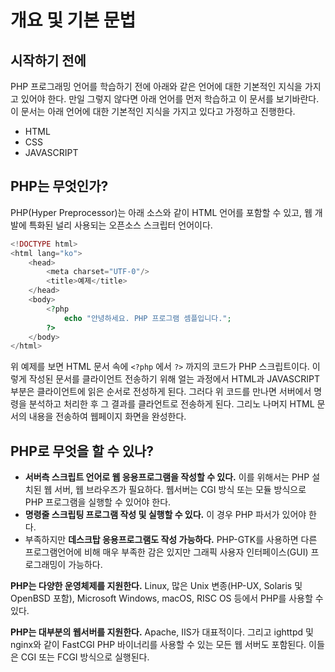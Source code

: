 # 개요 및 기본 문법

## 시작하기 전에
PHP 프로그래밍 언어를 학습하기 전에 아래와 같은 언어에 대한 기본적인 지식을 가지고 있어야 한다. 만일 그렇지 않다면 아래 언어를 먼저 학습하고 이 문서를 보기바란다. 이 문서는 아래 언어에 대한 기본적인 지식을 가지고 있다고 가정하고 진행한다.

* HTML
* CSS
* JAVASCRIPT

## PHP는 무엇인가?
PHP(Hyper Preprocessor)는 아래 소스와 같이 HTML 언어를 포함할 수 있고, 웹 개발에 특화된 널리 사용되는 오픈소스 스크립터 언어이다.
```php
<!DOCTYPE html>
<html lang="ko">
    <head>
        <meta charset="UTF-0"/>
        <title>예제</title>
    </head>
    <body>
        <?php
            echo "안녕하세요. PHP 프로그램 셈플입니다.";
        ?>
    </body>
</html>
```
위 예제를 보면 HTML 문서 속에 ```<?php``` 에서 ```?>``` 까지의 코드가 PHP 스크립트이다. 이렇게 작성된 문서를 클라이언트 전송하기 위해 얼는 과정에서 HTML과 JAVASCRIPT 부분은 클라이언트에 읽은 순서로 전성하게 된다. 그러다 위 코드를 만나면 서버에서 명령을 분석하고 처리한 후 그 결과를 클라언트로 전송하게 된다. 그리노 나머지 HTML 문서의 내용을 전송하여 웹페이지 화면을 완성한다.

## PHP로 무엇을 할 수 있나?
* **서버측 스크립트 언어로 웹 응용프로그램을 작성할 수 있다.** 이를 위해서는 PHP 설치된 웹 서버, 웹 브라우즈가 필요하다. 웹서버는 CGI 방식 또는 모듈 방식으로 PHP 프로그램을 실행할 수 있어야 한다.
* **명령줄 스크립팅 프로그램 작성 및 실행할 수 있다.** 이 경우 PHP 파서가 있어야 한다. 
* 부족하지만 **데스크탑 응용프로그램도 작성 가능하다.** PHP-GTK를 사용하면 다른 프로그램언어에 비해 매우 부족한 감은 있지만 그래픽 사용자 인터페이스(GUI) 프로그래밍이 가능하다.

**PHP는 다양한 운영체제를 지원한다.** Linux, 많은 Unix 변종(HP-UX, Solaris 및 OpenBSD 포함), Microsoft Windows, macOS, RISC OS 등에서 PHP를 사용할 수 있다.

**PHP는 대부분의 웹서버를 지원한다.**  Apache, IIS가 대표적이다. 그리고 ighttpd 및 nginx와 같이 FastCGI PHP 바이너리를 사용할 수 있는 모든 웹 서버도 포함된다. 이들은 CGI 또는 FCGI 방식으로 실행된다.
